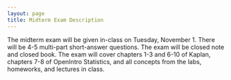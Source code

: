 ```yaml
---
layout: page
title: Midterm Exam Description
---
```


The midterm exam will be given in-class on Tuesday, November 1. There will be 4-5 multi-part short-answer questions. The exam will be closed note and closed book. The exam will cover chapters 1-3 and 6-10 of Kaplan, chapters 7-8 of OpenIntro Statistics, and all concepts from the labs, homeworks, and lectures in class.

